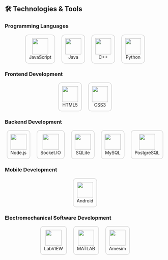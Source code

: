## 🛠️ Technologies & Tools

### Programming Languages
<p align="center">
  <div style="display: flex; flex-wrap: wrap; justify-content: center; gap: 20px;">
    <div style="display: flex; flex-direction: column; align-items: center; padding: 10px; border: 2px solid #ddd; border-radius: 10px;">
      <img src="https://cdn.jsdelivr.net/gh/devicons/devicon@latest/icons/javascript/javascript-original.svg" width="50px" height="50px"/>
      <span>JavaScript</span>
    </div>
    <div style="display: flex; flex-direction: column; align-items: center; padding: 10px; border: 2px solid #ddd; border-radius: 10px;">
      <img src="https://cdn.jsdelivr.net/gh/devicons/devicon@latest/icons/java/java-original.svg" width="50px" height="50px"/>
      <span>Java</span>
    </div>
    <div style="display: flex; flex-direction: column; align-items: center; padding: 10px; border: 2px solid #ddd; border-radius: 10px;">
      <img src="https://cdn.jsdelivr.net/gh/devicons/devicon@latest/icons/cplusplus/cplusplus-original.svg" width="50px" height="50px"/>
      <span>C++</span>
    </div>
    <div style="display: flex; flex-direction: column; align-items: center; padding: 10px; border: 2px solid #ddd; border-radius: 10px;">
      <img src="https://cdn.jsdelivr.net/gh/devicons/devicon@latest/icons/python/python-original.svg" width="50px" height="50px"/>
      <span>Python</span>
    </div>
  </div>
</p>

### Frontend Development
<p align="center">
  <div style="display: flex; flex-wrap: wrap; justify-content: center; gap: 20px;">
    <div style="display: flex; flex-direction: column; align-items: center; padding: 10px; border: 2px solid #ddd; border-radius: 10px;">
      <img src="https://cdn.jsdelivr.net/gh/devicons/devicon@latest/icons/html5/html5-original.svg" width="50px" height="50px"/>
      <span>HTML5</span>
    </div>
    <div style="display: flex; flex-direction: column; align-items: center; padding: 10px; border: 2px solid #ddd; border-radius: 10px;">
      <img src="https://cdn.jsdelivr.net/gh/devicons/devicon@latest/icons/css3/css3-original.svg" width="50px" height="50px"/>
      <span>CSS3</span>
    </div>
  </div>
</p>

### Backend Development
<p align="center">
  <div style="display: flex; flex-wrap: wrap; justify-content: center; gap: 20px;">
    <div style="display: flex; flex-direction: column; align-items: center; padding: 10px; border: 2px solid #ddd; border-radius: 10px;">
      <img src="https://cdn.jsdelivr.net/gh/devicons/devicon@latest/icons/nodejs/nodejs-original.svg" width="50px" height="50px"/>
      <span>Node.js</span>
    </div>
    <div style="display: flex; flex-direction: column; align-items: center; padding: 10px; border: 2px solid #ddd; border-radius: 10px;">
      <img src="https://cdn.jsdelivr.net/gh/devicons/devicon@latest/icons/socketio/socketio-original.svg" width="50px" height="50px"/>
      <span>Socket.IO</span>
    </div>
    <div style="display: flex; flex-direction: column; align-items: center; padding: 10px; border: 2px solid #ddd; border-radius: 10px;">
      <img src="https://cdn.jsdelivr.net/gh/devicons/devicon@latest/icons/sqlite/sqlite-original.svg" width="50px" height="50px"/>
      <span>SQLite</span>
    </div>
    <div style="display: flex; flex-direction: column; align-items: center; padding: 10px; border: 2px solid #ddd; border-radius: 10px;">
      <img src="https://cdn.jsdelivr.net/gh/devicons/devicon@latest/icons/mysql/mysql-original.svg" width="50px" height="50px"/>
      <span>MySQL</span>
    </div>
    <div style="display: flex; flex-direction: column; align-items: center; padding: 10px; border: 2px solid #ddd; border-radius: 10px;">
      <img src="https://cdn.jsdelivr.net/gh/devicons/devicon@latest/icons/postgresql/postgresql-original.svg" width="50px" height="50px"/>
      <span>PostgreSQL</span>
    </div>
  </div>
</p>

### Mobile Development
<p align="center">
  <div style="display: flex; flex-wrap: wrap; justify-content: center; gap: 20px;">
    <div style="display: flex; flex-direction: column; align-items: center; padding: 10px; border: 2px solid #ddd; border-radius: 10px;">
      <img src="https://cdn.jsdelivr.net/gh/devicons/devicon@latest/icons/android/android-original.svg" width="50px" height="50px"/>
      <span>Android</span>
    </div>
  </div>
</p>

### Electromechanical Software Development
<p align="center">
  <div style="display: flex; flex-wrap: wrap; justify-content: center; gap: 20px;">
    <div style="display: flex; flex-direction: column; align-items: center; padding: 10px; border: 2px solid #ddd; border-radius: 10px;">
      <img src="https://cdn.jsdelivr.net/gh/devicons/devicon@latest/icons/labview/labview-original.svg" width="50px" height="50px"/>
      <span>LabVIEW</span>
    </div>
    <div style="display: flex; flex-direction: column; align-items: center; padding: 10px; border: 2px solid #ddd; border-radius: 10px;">
      <img src="https://cdn.jsdelivr.net/gh/devicons/devicon@latest/icons/matlab/matlab-original.svg" width="50px" height="50px"/>
      <span>MATLAB</span>
    </div>
    <div style="display: flex; flex-direction: column; align-items: center; padding: 10px; border: 2px solid #ddd; border-radius: 10px;">
      <img src="https://cdn.jsdelivr.net/gh/devicons/devicon@latest/icons/microchip/microchip-original.svg" width="50px" height="50px"/>
      <span>Amesim</span>
    </div>
  </div>
</p>
